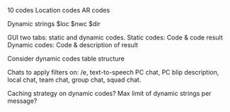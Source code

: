 10 codes
Location codes
AR codes

Dynamic strings
$loc
$nwc
$dir


GUI two tabs:
static and dynamic codes.
Static codes: Code & code result
Dynamic codes: Code & description of result

Consider dynamic codes table structure

Chats to apply filters on:
/e, text-to-speech PC chat, PC blip description, local chat, team chat, group chat, squad chat.

Caching strategy on dynamic codes? Max limit of dynamic strings per message?
